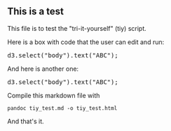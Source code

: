 This is a test
--------------

This file is to test the "tri-it-yourself" (tiy) script.

Here is a box with code that the user can edit and run:

<pre class="tiy">
d3.select("body").text("ABC");
</pre>

And here is another one:

<pre class="tiy">
d3.select("body").text("ABC");
</pre>

Compile this markdown file with

```
pandoc tiy_test.md -o tiy_test.html
```

And that's it.

<script src="https://d3js.org/d3.v4.min.js"></script>
<script src="tiy.js"></script>
<link rel="stylesheet" href="tiy.css">
<script>tiy.make_boxes();</script>

